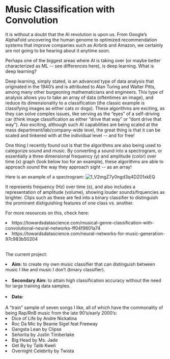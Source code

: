 # Music Classification with Convolution

It is without a doubt that the AI revolution is upon us. From Google’s AlphaFold uncovering the human genome to optimized recommendation systems that improve companies such as Airbnb and Amazon, we certainly are not going to be hearing about it anytime soon.

Perhaps one of the biggest areas where AI is taking over (or maybe better characterized as ML -- see differences here), is deep learning. What is deep learning?

Deep learning, simply stated, is an advanced type of data analysis that originated in the 1940’s and is attributed to Alan Turing and Walter Pitts, among many other burgeoning mathematicians and engineers. This type of analysis allows you to take an array of data (oftentimes an image), and reduce its dimensionality to a classification (the classic example is classifying images as either cats or dogs). These algorithms are exciting, as they can solve complex issues, like serving as the “eyes” of a self-driving car (think image classification as either “drive that way” or ”dont drive that way”). Aso exciting, although such AI capabilities are being scaled at the mass department/lab/company-wide level, the great thing is that it can be scaled and tinkered with at the individual level -- and for free!

One thing I recently found out is that the algorithms are also being used to categorize sound and music. By converting a sound into a spectrogram, or essentially a three dimensional frequency (y) and amplitude (color) over time (x) graph (look below too for an example), these algorithms are able to approach sound the way they approach sight -- as an array! 

Here is an example of a spectrogram:
![1_V2mgZ7y0ngd3q4DZ01xkEQ](https://user-images.githubusercontent.com/52679590/129635984-ca19474e-ee03-45f2-84aa-70ad4e92b9e4.png)


It represents frequency (Hz) over time (s), and also includes a representation of amplitude (volume), showing louder sounds/frquencies as brighter. Clips such as these are fed into a binary classifier to distinguish the prominent distiguishing features of one class vs. another.

For more resources on this, check here:
<li>https://towardsdatascience.com/musical-genre-classification-with-convolutional-neural-networks-ff04f9601a74
<li>https://towardsdatascience.com/neural-networks-for-music-generation-97c983b50204

<br>
<br>

The current project:
<br>
<li><b>Aim:</b> to create my own music classifier that can distinguish between music I like and music I don’t (binary classifier).
<br>
<br>
<li><b>Secondary Aim:</b> to attain high classification accuracy without the need for large training data samples.
<br>
<br>
<li><b>Data:</b> 
<br>
<br>
A “train” sample of seven songs I like, all of which have the commonality of being Rap/RnB music from the late 90’s/early 2000’s:
<br>
<li>Dice of Life by Andre Nickatina 
<li>Roc Da Mic by Beanie Sigel feat Freeway
<li>Gangsta Lean by Clipse
<li>Señorita by Justin Timberlake
<li>Big Head by Ms. Jade
<li>Get By by Talib Kweli  
<li>Overnight Celebrity by Twista




